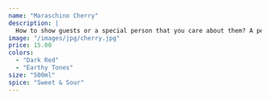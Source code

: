 ```yaml
---
name: "Maraschino Cherry"
description: |
  How to show guests or a special person that you care about them? A perfectly crafted cocktail. Our Maraschino Cherries kick your drinks or desserts to the next level! Full of flavor, mild sweetness balanced with sour gives a complex profile. My favorite pairing, and Old Fashioned.
image: "/images/jpg/cherry.jpg"
price: 15.00
colors:
  - "Dark Red"
  - "Earthy Tones"
size: "500ml"
spice: "Sweet & Sour"
---
```

